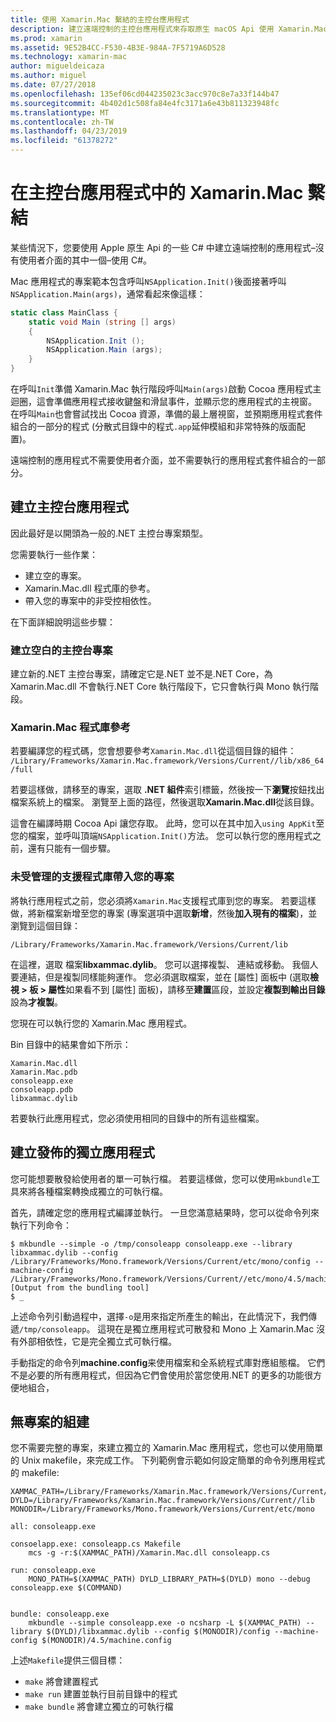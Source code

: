 ```yaml
---
title: 使用 Xamarin.Mac 繫結的主控台應用程式
description: 建立遠端控制的主控台應用程式來存取原生 macOS Api 使用 Xamarin.Mac。
ms.prod: xamarin
ms.assetid: 9E52B4CC-F530-4B3E-984A-7F5719A6D528
ms.technology: xamarin-mac
author: migueldeicaza
ms.author: miguel
ms.date: 07/27/2018
ms.openlocfilehash: 135ef06cd044235023c3acc970c8e7a33f144b47
ms.sourcegitcommit: 4b402d1c508fa84e4fc3171a6e43b811323948fc
ms.translationtype: MT
ms.contentlocale: zh-TW
ms.lasthandoff: 04/23/2019
ms.locfileid: "61378272"
---
```

# <a name="xamarinmac-bindings-in-console-apps"></a>在主控台應用程式中的 Xamarin.Mac 繫結

某些情況下，您要使用 Apple 原生 Api 的一些 C# 中建立遠端控制的應用程式&ndash;沒有使用者介面的其中一個&ndash;使用 C#。

Mac 應用程式的專案範本包含呼叫`NSApplication.Init()`後面接著呼叫`NSApplication.Main(args)`，通常看起來像這樣：

```csharp
static class MainClass {
    static void Main (string [] args)
    {
        NSApplication.Init ();
        NSApplication.Main (args);
    }
}
```

在呼叫`Init`準備 Xamarin.Mac 執行階段呼叫`Main(args)`啟動 Cocoa 應用程式主迴圈，這會準備應用程式接收鍵盤和滑鼠事件，並顯示您的應用程式的主視窗。   在呼叫`Main`也會嘗試找出 Cocoa 資源，準備的最上層視窗，並預期應用程式套件組合的一部分的程式 (分散式目錄中的程式`.app`延伸模組和非常特殊的版面配置)。

遠端控制的應用程式不需要使用者介面，並不需要執行的應用程式套件組合的一部分。

## <a name="creating-the-console-app"></a>建立主控台應用程式

因此最好是以開頭為一般的.NET 主控台專案類型。

您需要執行一些作業：

- 建立空的專案。
- Xamarin.Mac.dll 程式庫的參考。
- 帶入您的專案中的非受控相依性。

在下面詳細說明這些步驟：

### <a name="create-an-empty-console-project"></a>建立空白的主控台專案

建立新的.NET 主控台專案，請確定它是.NET 並不是.NET Core，為 Xamarin.Mac.dll 不會執行.NET Core 執行階段下，它只會執行與 Mono 執行階段。

### <a name="reference-the-xamarinmac-library"></a>Xamarin.Mac 程式庫參考

若要編譯您的程式碼，您會想要參考`Xamarin.Mac.dll`從這個目錄的組件： `/Library/Frameworks/Xamarin.Mac.framework/Versions/Current//lib/x86_64/full`

若要這樣做，請移至的專案，選取 **.NET 組件**索引標籤，然後按一下**瀏覽**按鈕找出檔案系統上的檔案。  瀏覽至上面的路徑，然後選取**Xamarin.Mac.dll**從該目錄。

這會在編譯時期 Cocoa Api 讓您存取。   此時，您可以在其中加入`using AppKit`至您的檔案，並呼叫頂端`NSApplication.Init()`方法。   您可以執行您的應用程式之前，還有只能有一個步驟。

### <a name="bring-the-unmanaged-support-library-into-your-project"></a>未受管理的支援程式庫帶入您的專案

將執行應用程式之前，您必須將`Xamarin.Mac`支援程式庫到您的專案。   若要這樣做，將新檔案新增至您的專案 (專案選項中選取**新增**，然後**加入現有的檔案**)，並瀏覽到這個目錄：

`/Library/Frameworks/Xamarin.Mac.framework/Versions/Current/lib`

在這裡，選取 檔案**libxammac.dylib**。   您可以選擇複製、 連結或移動。   我個人要連結，但是複製同樣能夠運作。    您必須選取檔案，並在 [屬性] 面板中 (選取**檢視 > 板 > 屬性**如果看不到 [屬性] 面板)，請移至**建置**區段，並設定**複製到輸出目錄**設為**才複製**。

您現在可以執行您的 Xamarin.Mac 應用程式。

Bin 目錄中的結果會如下所示：

```
Xamarin.Mac.dll
Xamarin.Mac.pdb
consoleapp.exe
consoleapp.pdb
libxammac.dylib
```

若要執行此應用程式，您必須使用相同的目錄中的所有這些檔案。

## <a name="building-a-standalone-application-for-distribution"></a>建立發佈的獨立應用程式

您可能想要散發給使用者的單一可執行檔。  若要這樣做，您可以使用`mkbundle`工具來將各種檔案轉換成獨立的可執行檔。

首先，請確定您的應用程式編譯並執行。   一旦您滿意結果時，您可以從命令列來執行下列命令：

```
$ mkbundle --simple -o /tmp/consoleapp consoleapp.exe --library libxammac.dylib --config /Library/Frameworks/Mono.framework/Versions/Current/etc/mono/config --machine-config /Library/Frameworks/Mono.framework/Versions/Current//etc/mono/4.5/machine.config
[Output from the bundling tool]
$ _
```

上述命令列引動過程中，選擇`-o`是用來指定所產生的輸出，在此情況下，我們傳遞`/tmp/consoleapp`。   這現在是獨立應用程式可散發和 Mono 上 Xamarin.Mac 沒有外部相依性，它是完全獨立式可執行檔。

手動指定的命令列**machine.config**来使用檔案和全系統程式庫對應組態檔。   它們不是必要的所有應用程式，但因為它們會使用於當您使用.NET 的更多的功能很方便地組合，

## <a name="project-less-builds"></a>無專案的組建

您不需要完整的專案，來建立獨立的 Xamarin.Mac 應用程式，您也可以使用簡單的 Unix makefile，來完成工作。   下列範例會示範如何設定簡單的命令列應用程式的 makefile:

```
XAMMAC_PATH=/Library/Frameworks/Xamarin.Mac.framework/Versions/Current//lib/x86_64/full/
DYLD=/Library/Frameworks/Xamarin.Mac.framework/Versions/Current//lib
MONODIR=/Library/Frameworks/Mono.framework/Versions/Current/etc/mono

all: consoleapp.exe

consoelapp.exe: consoleapp.cs Makefile
    mcs -g -r:$(XAMMAC_PATH)/Xamarin.Mac.dll consoleapp.cs
    
run: consoleapp.exe
    MONO_PATH=$(XAMMAC_PATH) DYLD_LIBRARY_PATH=$(DYLD) mono --debug consoleapp.exe $(COMMAND)


bundle: consoleapp.exe
    mkbundle --simple consoleapp.exe -o ncsharp -L $(XAMMAC_PATH) --library $(DYLD)/libxammac.dylib --config $(MONODIR)/config --machine-config $(MONODIR)/4.5/machine.config
```

上述`Makefile`提供三個目標：

- `make` 將會建置程式
- `make run` 建置並執行目前目錄中的程式
- `make bundle` 將會建立獨立的可執行檔
